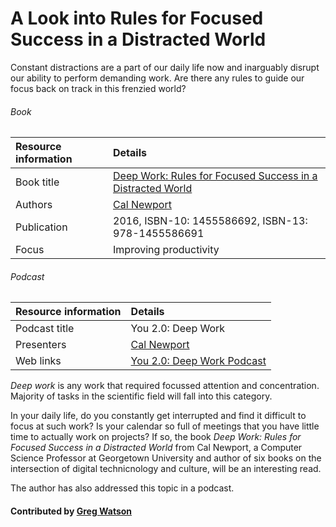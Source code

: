 # A Look into Rules for Focused Success in a Distracted World

<!-- deck start -->
Constant distractions are a part of our daily life now and inarguably disrupt our ability to perform demanding work. Are there any rules to guide our focus back on track in this frenzied world?
<!-- deck end -->


###### Book
Resource information | Details 
:--- | :--- 
Book title |[Deep Work: Rules for Focused Success in a Distracted World](https://www.calnewport.com/books/deep-work/)
Authors | [Cal Newport](https://www.calnewport.com/)
Publication | 2016, ISBN-10: 1455586692, ISBN-13: 978-1455586691
Focus | Improving productivity

###### Podcast
Resource information | Details 
:--- | :--- 
Podcast title  | You 2.0: Deep Work 
Presenters | [Cal Newport](https://www.calnewport.com/)
Web links | [You 2.0: Deep Work Podcast](https://www.npr.org/2019/08/26/754336716/you-2-0-deep-work) 

*Deep work* is any work that required focussed attention and concentration. Majority of tasks in the scientific field will fall into this category. 

In your daily life, do you constantly get interrupted and find it difficult to focus at such work? Is your calendar so full of meetings that you have little time to actually work on projects?  If so, the book *Deep Work: Rules for Focused Success in a Distracted World* from Cal Newport, a Computer Science Professor at Georgetown University and author of six books on the intersection of digital technicnology and culture, will be an interesting read. 

The author has also addressed this topic in a podcast.

#### Contributed by [Greg Watson](https://github.com/jarrah42)



<!---
Publish: no
Categories: Skills 
Topics: Personal productivity and sustainability
Level: 2
Prerequisites: none
Aggregate: none
--->
